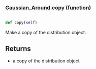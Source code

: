 ### [Gaussian_Around](Gaussian_Around.md).copy (function)


```py

def copy(self)

```



Make a copy of the distribution object.

Returns
---------
* a copy of the distribution object

